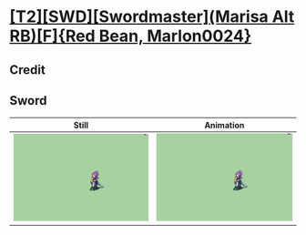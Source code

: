 # [\[T2\]\[SWD\]\[Swordmaster\]\(Marisa Alt RB\)\[F\]{Red Bean, Marlon0024}](../)

## Credit


	
## Sword

| Still | Animation |
| :---: | :-------: |
| ![Sword still](./Sword_000.png) | ![Sword animation](./Sword.gif) |
